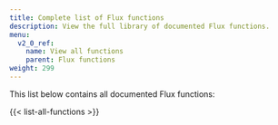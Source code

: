 ```yaml
---
title: Complete list of Flux functions
description: View the full library of documented Flux functions.
menu:
  v2_0_ref:
    name: View all functions
    parent: Flux functions
weight: 299
---
```


This list below contains all documented Flux functions:

{{< list-all-functions >}}
